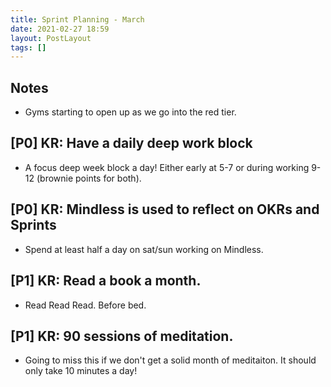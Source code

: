 ```yaml
---
title: Sprint Planning - March
date: 2021-02-27 18:59
layout: PostLayout
tags: []
---
```


## Notes

* Gyms starting to open up as we go into the red tier.

## [P0] KR: Have a daily deep work block
* A focus deep week block a day! Either early at 5-7 or during working 9-12 (brownie points for
  both).

## [P0] KR: Mindless is used to reflect on OKRs and Sprints
* Spend at least half a day on sat/sun working on Mindless.

## [P1] KR: Read a book a month.
* Read Read Read. Before bed.

## [P1] KR: 90 sessions of meditation.
* Going to miss this if we don't get a solid month of meditaiton. It should only take 10 minutes a
  day!

